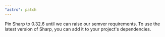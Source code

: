 ```yaml
---
"astro": patch
---
```


Pin Sharp to 0.32.6 until we can raise our semver requirements. To use the latest version of Sharp, you can add it to your project's dependencies.
